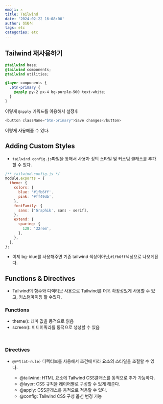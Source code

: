 ```yaml
---
emoji: ✍
title: Tailwind
date: '2024-02-22 16:08:00'
author: 정중식
tags: etc
categories: etc
---
```


## Tailwind 재사용하기

```css
@tailwind base;
@tailwind components;
@tailwind utilities;

@layer components {
  .btn-primary {
    @apply py-2 px-4 bg-purple-500 text-white;
  }
}
```

이렇게 `@apply` 키워드를 이용해서 설정후

```js
<button className="btn-primary">Save changes</button>
```

이렇게 사용해줄 수 있다.

## Adding Custom Styles

- `tailwind.config.js`파일을 통해서 사용자 정의 스타일 및 커스텀 클래스를 추가 할 수 있다.

```js
/** tailwind.config.js */
module.exports = {
  theme: {
    colors: {
      blue: '#1fb6ff',
      pink: '#ff49db',
    },
    fontFamily: {
      sans: ['Graphik', sans - serif],
    },
    extend: {
      spacing: {
        128: '32rem',
      },
    },
  },
};
```

- 이제 bg-blue를 사용해주면 기존 tailwind 색상이아닌,`#1fb6ff`색상으로 나오게된다.

## Functions & Directives

- Tailwind의 함수와 디렉티브 사용으로 Tailwind를 더욱 확장성있게 사용할 수 있고, 커스텀마이징 할 수있다.
  <br/>

### Functions

- theme(): 테마 값을 동적으로 읽음
- screen(): 미디어쿼리를 동적으로 생성할 수 있음

<br/>

### Directives

- `@규칙(at-rule)` 디렉티브를 사용해서 조건에 따라 요소의 스타일을 조절할 수 있다.

  - @tailwind: HTML 요소에 Tailwind CSS클래스를 동적으로 추가 가능하다.
  - @layer: CSS 규칙을 레이어별로 구성할 수 있게 해준다.
  - @apply: CSS클래스를 동적으로 적용할 수 있다.
  - @config: Tailwind CSS 구성 옵션 변경 가능

